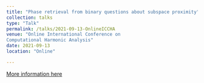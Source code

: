```yaml
---
title: "Phase retrieval from binary questions about subspace proximity"
collection: talks
type: "Talk"
permalink: /talks/2021-09-13-OnlineICCHA
venue: "Online International Conference on
Computational Harmonic Analysis"
date: 2021-09-13
location: "Online"

---
```


[More information here](https://ps-mathematik.univie.ac.at/e/index.php?event=ICCHA2021online&page=talk-details&id=853)
